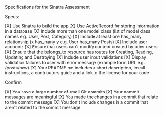 Specifications for the Sinatra Assessment

Specs:

 [X] Use Sinatra to build the app
 [X] Use ActiveRecord for storing information in a database
 [X] Include more than one model class (list of model class names e.g. User, Post, Category)
 [X] Include at least one has_many relationship (x has_many y e.g. User has_many Posts)
 [X] Include user accounts
 [X] Ensure that users can't modify content created by other users
 [X] Ensure that the belongs_to resource has routes for Creating, Reading, Updating and Destroying
 [X] Include user input validations
 [X] Display validation failures to user with error message (example form URL e.g. /posts/new)
 [X] Your README.md includes a short description, install instructions, a contributors guide and a link to the license for your code

Confirm

 [X] You have a large number of small Git commits
 [X] Your commit messages are meaningful
 [X] You made the changes in a commit that relate to the commit message
 [X] You don't include changes in a commit that aren't related to the commit message
